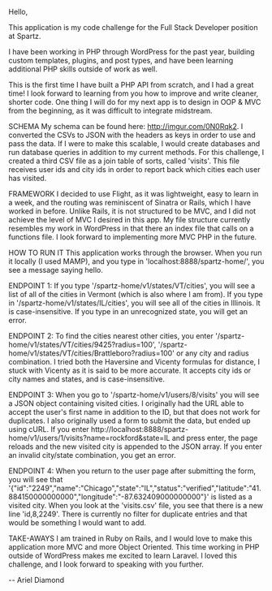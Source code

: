 Hello,

This application is my code challenge for the Full Stack Developer position at Spartz.

I have been working in PHP through WordPress for the past year, building custom templates, plugins, and post types, and have been learning additional PHP skills outside of work as well.

This is the first time I have built a PHP API from scratch, and I had a great time! I look forward to learning from you how to improve and write cleaner, shorter code. One thing I will do for my next app is to design in OOP & MVC from the beginning, as it was difficult to integrate midstream.


SCHEMA
My schema can be found here: http://imgur.com/0N0Rqk2. I converted the CSVs to JSON with the headers as keys in order to use and pass the data. If I were to make this scalable, I would create databases and run database queries in addition to my current methods. For this challenge, I created a third CSV file as a join table of sorts, called 'visits'. This file receives user ids and city ids in order to report back which cities each user has visited.

FRAMEWORK
I decided to use Flight, as it was lightweight, easy to learn in a week, and the routing was reminiscent of Sinatra or Rails, which I have worked in before. Unlike Rails, it is not structured to be MVC, and I did not achieve the level of MVC I desired in this app. My file structure currently resembles my work in WordPress in that there an index file that calls on a functions file. I look forward to implementing more MVC PHP in the future.



HOW TO RUN IT
This application works through the browser. When you run it locally (I used MAMP), and you type in 'localhost:8888/spartz-home/', you see a message saying hello.

ENDPOINT 1:
If you type '/spartz-home/v1/states/VT/cities', you will see a list of all of the cities in Vermont (which is also where I am from). If you type in '/spartz-home/v1/states/IL/cities', you will see all of the cities in Illinois. It is case-insensitive. If you type in an unrecognized state, you will get an error. 

ENDPOINT 2:
To find the cities nearest other cities, you enter '/spartz-home/v1/states/VT/cities/9425?radius=100', '/spartz-home/v1/states/VT/cities/Brattleboro?radius=100' or any city and radius combination. I tried both the Haversine and Vicenty formulas for distance, I stuck with Vicenty as it is said to be more accurate. It accepts city ids or city names and states, and is case-insensitive. 

ENDPOINT 3:
When you go to '/spartz-home/v1/users/8/visits' you will see a JSON object containing visited cities. I originally had the URL able to accept the user's first name in addition to the ID, but that does not work for duplicates. I also originally used a form to submit the data, but ended up using cURL. If you enter http://localhost:8888/spartz-home/v1/users/1/visits?name=rockford&state=IL and press enter, the page reloads and the new visited city is appended to the JSON array. If you enter an invalid city/state combination, you get an error.

ENDPOINT 4: When you return to the user page after submitting the form, you will see that '{"id":"2249","name":"Chicago","state":"IL","status":"verified","latitude":"41.884150000000000","longitude":"-87.632409000000000"}' is listed as a visited city. When you look at the 'visits.csv' file, you see that there is a new line 'id,8,2249'. There is currently no filter for duplicate entries and that would be something I would want to add.



TAKE-AWAYS
I am trained in Ruby on Rails, and I would love to make this application more MVC and more Object Oriented. This time working in PHP outside of WordPress makes me excited to learn Laravel. I loved this challenge, and I look forward to speaking with you further.

-- Ariel Diamond
